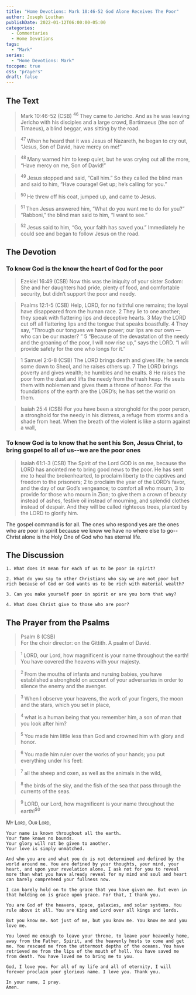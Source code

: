 ```yaml
---
title: "Home Devotions: Mark 10:46-52 God Alone Receives The Poor"
author: Joseph Louthan
publishDate: 2022-01-12T06:00:00-05:00
categories:
  - Commentaries
  - Home Devotions
tags:
  - "Mark"
series:
  - "Home Devotions: Mark"
tocopen: true
css: "prayers"
draft: false
---
```

## The Text

>Mark 10:46-52 (CSB) 
><sup> 46 </sup> They came to Jericho. And as he was leaving Jericho with his disciples and a large crowd, Bartimaeus (the son of Timaeus), a blind beggar, was sitting by the road. 

><sup> 47 </sup> When he heard that it was Jesus of Nazareth, he began to cry out, “Jesus, Son of David, have mercy on me!” 

><sup> 48 </sup> Many warned him to keep quiet, but he was crying out all the more, “Have mercy on me, Son of David!” 

><sup> 49 </sup> Jesus stopped and said, “Call him.” So they called the blind man and said to him, “Have courage! Get up; he’s calling for you.” 

><sup> 50 </sup> He threw off his coat, jumped up, and came to Jesus. 

><sup> 51 </sup> Then Jesus answered him, “What do you want me to do for you?” “Rabboni,” the blind man said to him, “I want to see.” 

><sup> 52 </sup> Jesus said to him, “Go, your faith has saved you.” Immediately he could see and began to follow Jesus on the road. 

## The Devotion

### To know God is the know the heart of God for the poor

>Ezekiel 16:49 (CSB)
Now this was the iniquity of your sister Sodom: She and her daughters had pride, plenty of food, and comfortable security, but didn’t support the poor and needy.

>Psalms 12:1-5 (CSB)
Help, LORD, for no faithful one remains;
the loyal have disappeared from the human race.
2 They lie to one another;
they speak with flattering lips and deceptive hearts.
3 May the LORD cut off all flattering lips
and the tongue that speaks boastfully.
4 They say, “Through our tongues we have power;
our lips are our own — who can be our master? ”
5 “Because of the devastation of the needy
and the groaning of the poor,
I will now rise up,” says the LORD.
“I will provide safety for the one who longs for it.”

>1 Samuel 2:6-8 (CSB)
The LORD brings death and gives life;
he sends some down to Sheol, and he raises others up.
7 The LORD brings poverty and gives wealth;
he humbles and he exalts.
8 He raises the poor from the dust
and lifts the needy from the trash heap.
He seats them with noblemen
and gives them a throne of honor.
For the foundations of the earth are the LORD’s;
he has set the world on them.

>Isaiah 25:4 (CSB)
For you have been a stronghold for the poor person,
a stronghold for the needy in his distress,
a refuge from storms and a shade from heat.
When the breath of the violent
is like a storm against a wall,

### To know God is to know that he sent his Son, Jesus Christ, to bring gospel to all of us--we are the poor ones

>Isaiah 61:1-3 (CSB)
The Spirit of the Lord GOD is on me,
because the LORD has anointed me
to bring good news to the poor.
He has sent me to heal the brokenhearted,
to proclaim liberty to the captives
and freedom to the prisoners;
2 to proclaim the year of the LORD’s favor,
and the day of our God’s vengeance;
to comfort all who mourn,
3 to provide for those who mourn in Zion;
to give them a crown of beauty instead of ashes,
festive oil instead of mourning,
and splendid clothes instead of despair.
And they will be called righteous trees,
planted by the LORD
to glorify him.

The gospel command is for all. The ones who respond yes are the ones who are poor in spirit because we know we have no where else to go--Christ alone is the Holy One of God who has eternal life.

## The Discussion

```text
1. What does it mean for each of us to be poor in spirit?
```

```text
2. What do you say to other Christians who say we are not poor but rich because of God or God wants us to be rich with material wealth?
```

```text
3. Can you make yourself poor in spirit or are you born that way?
```

```text
4. What does Christ give to those who are poor?
```

## The Prayer from the Psalms

>Psalm 8 (CSB)  
>   For the choir director: on the Gittith. A psalm of David. 

><sup> 1 </sup> LORD, our Lord, how magnificent is your name throughout the earth! You have covered the heavens with your majesty. 

><sup> 2 </sup> From the mouths of infants and nursing babies, you have established a stronghold on account of your adversaries in order to silence the enemy and the avenger. 

><sup> 3 </sup> When I observe your heavens, the work of your fingers, the moon and the stars, which you set in place, 

><sup> 4 </sup> what is a human being that you remember him, a son of man that you look after him? 

><sup> 5 </sup> You made him little less than God and crowned him with glory and honor. 

><sup> 6 </sup> You made him ruler over the works of your hands; you put everything under his feet: 

><sup> 7 </sup> all the sheep and oxen, as well as the animals in the wild, 

><sup> 8 </sup> the birds of the sky, and the fish of the sea that pass through the currents of the seas. 

><sup> 9 </sup> LORD, our Lord, how magnificent is your name throughout the earth!<sup>$0</sup>

<div style="font-variant: small-caps;">
  My Lord, Our Lord,
</div>

```text
Your name is known throughout all the earth.  
Your fame knows no bounds.  
Your glory will not be given to another.  
Your love is simply unmatched.  

And who you are and what you do is not determined and defined by the world around me. You are defined by your thoughts, your mind, your heart, and upon your revelation alone. I ask not for you to reveal more than what you have already reveal for my mind and soul and heart can barely comprehend your fullness now.

I can barely hold on to the grace that you have given me. But even in that holding on is grace upon grace. For that, I thank you.

You are God of the heavens, space, galaxies, and solar systems. You rule above it all. You are King and Lord over all kings and lords.

But you know me. Not just of me, but you know me. You know me and you love me.

You loved me enough to leave your throne, to leave your heavenly home, away from the Father, Spirit, and the heavenly hosts to come and get me. You rescued me from the uttermost depths of the oceans. You have retrieved me from the lips of the mouth of hell. You have saved me from death. You have loved me to bring me to you.

God, I love you. For all of my life and all of eternity, I will forever proclaim your glorious name. I love you. Thank you.

In your name, I pray.
Amen.
```

<div style="page-break-after: always;"></div>

